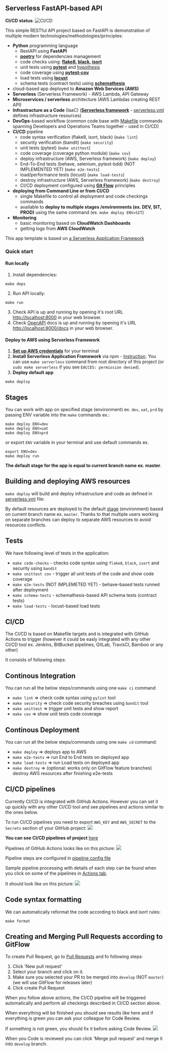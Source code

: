 ## Serverless FastAPI-based API

**CI/CD status**:
![CI/CD](https://github.com/DamZiobro/serverless-fastapi/workflows/CI/CD/badge.svg)

This simple RESTful API project based on FastAPI is demonstration of multiple modern technologies/methodologies/principles:

  * **Python** programming language
    * RestAPI using **FastAPI**
    * [**poetry**](https://python-poetry.org/) for dependencies management
    * code checks using: **[flake8](https://flake8.pycqa.org/en/latest/), [black](https://pypi.org/project/black/), [isort](https://pycqa.github.io/isort/)**
    * unit tests using [**pytest**](https://docs.pytest.org/en/7.3.x/) and [hypothesis](https://hypothesis.readthedocs.io/en/latest/details.html)
    * code coverage using [**pytest-cov**](https://pypi.org/project/pytest-cov/)
    * load tests using [**locust**](https://locust.io/)
    * schema tests (contract tests) using [**schemathesis**](https://github.com/schemathesis/schemathesis)
  * cloud-based app deployed to **Amazon Web Services (AWS)**
  * **Serverless** (Serverless Framework) - AWS Lambda, API Gateway
  * **Microservices / serverless** architecture (AWS Lambdas creating REST API)
  * **Infrastracture as a Code** (IaaC) ([**Serverless framework**](https://www.serverless.com/framework/docs/getting-started) - [serverless.yml](serverless.yml) defines infrastructure resources)
  * **DevOps**-based workflow (common code base with [Makefile](Makefile) commands spanning Developers and Operations Teams together - used in CI/CD)
  * **CI/CD** pipeline
    * code syntax verification (flake8, isort, black) (`make lint`)
    * security verification (bandit) (`make security`)
    * unit tests (pytest) (`make unittest`)
    * code coverage (coverage python module)  (`make cov`)
    * deploy infrastructure (AWS, Serverless framework)  (`make deploy`)
    * End-To-End tests (behave, selenium, pytest-bdd) (NOT IMPLEMENTED YET) (`make e2e-tests`)
    * load/performance tests (locust) (`make load-tests`)
    * destroy infrastructure (AWS, Serverless framework)  (`make destroy`)
    * CI/CD deployment configured using [**Git Flow**](https://www.atlassian.com/git/tutorials/comparing-workflows/gitflow-workflow) principles
  * **deploying from Command Line or from CI/CD** 
    * single Makefile to control all deployment and code checkings commands
    * available to **deploy to multiple stages /environments (ex. DEV, SIT, PROD)** using the same command (ex. `make deploy ENV=SIT`)
  * **Monitoring**
    * basic monitoring based on **CloudWatch Dashboards**
    * getting logs from **AWS CloudWatch**

This app template is based on [a Serverless Application Framework](https://www.serverless.com/)



### Quick start

#### Run locally

1. Install dependencies:
```
make deps
```
2. Run API locally:
```
make run
```
3. Check API is up and running by opening it's root URL [http://localhost:8000](http://localhost:8000) in your web browser.
4. Check [OpenAPI](https://swagger.io/specification/) docs is up and running by opening it's URL [http://localhost:8000/docs](http://localhost:8000/docs) in your web browser.

#### Deploy to AWS using Serverless Framework

1. [**Set up AWS credentials**](https://docs.aws.amazon.com/cli/latest/userguide/cli-chap-configure.html) for your terminal
2. **Install Serverless Application Framework** via npm - [Instruction](https://www.serverless.com/framework/docs/getting-started#via-npm). You can use `make serverless` command from root directory of this project (or `sudo make serverless` if you see `EACCES: permission denied`).
3. **Deploy default app**
```
make deploy
```

Stages
----
You can work with app on specified stage (environment) ex. `dev`, `uat`, `prd` by passing ENV variable into the
`make` commands ex.:
```
make deploy ENV=dev
make deploy ENV=uat
make deploy ENV=prd 
```
or export `ENV` variable in your terminal and use default commands ex.
```
export ENV=dev
make deploy run
```

**The default stage for the app is equal to current branch name ex. master**. 

Building and deploying AWS resources
----
`make deploy` will build and deploy infrastructure and code as defined in [serverless.yml](serverless.yml) file:

By default resources are deployed to the default
[stage](https://serverless-stack.com/chapters/stages-in-serverless-framework.html)
(environment) based on current branch name ex. `master`. Thanks to that multiple users working on separate branches can deploy to
separate AWS resources to avoid resources conflicts.

Tests
----
We have following level of tests in the application:
- `make code-checks` - checks code syntax using `flake8`, `black`, `isort` and security using `bandit` 
- `make unittest cov` - trigger all unit tests of the code and show code coverage
- `make e2e-tests` (NOT IMPLEMETED YET) - behave-based tests runned after deployment
- `make schema-tests` - schemathesis-based API schema tests (contract tests)
- `make load-tests` - locust-based load tests

CI/CD
----
The CI/CD is based on Makefile targets and is integrated with GitHub Actions to
trigger (however it could be easly integrated with any other CI/CD tool ex. 
Jenkins, BitBucket pipelines, GitLab, TravisCI, Bamboo or any other)

It consists of following steps:

Continous Integration
--------
You can run all the below steps/commands using one `make ci` command
- `make lint` => check code syntax using `pylint` tool
- `make security` => check code security breaches using `bandit` tool
- `make unittest` => trigger unit tests and show report
- `make cov` => show unit tests code coverage

Continous Deployment
--------
You can run all the below steps/commands using one `make cd` command:
- `make deploy` => deploys app to AWS
- `make e2e-tests` => run End to End tests on deployed app
- `make load-tests` => run Load tests on deployed app
- `make destroy` => (optional: works only on GitFlow feature branches) destroy AWS
  resources after finishing e2e-tests


CI/CD pipelines
--------
Currently CI/CD is integrated with GitHub Actions. However you can set it up
quickly with any other CI/CD tool and see pipelines and actions similar to the
ones below.

To run CI/CD pipelines you need to export `AWS_KEY` and `AWS_SECRET` to the
`Secrets` section of your GitHub project:
![](docs/pipelines-secrets-setup.png)

**You can see CI/CD pipelines of project** [here](https://github.com/DamZiobro/serverless-aws-lambda-sqs-app/actions)

Pipelines of GitHub Actions looks like on this picture:
![](docs/pipelines.png)

Pipeline steps are configured in [pipeline config file](.github/workflows/cicd.yml)

Sample pipeline processing with details of each step can be found when you
click on some of the pipelines in [Actions tab](https://github.com/DamZiobro/serverless-aws-lambda-sqs-app/actions).

It should look like on this picture:
![](docs/pipeline-details.png)


Code syntax formatting
----
We can automatically reformat the code according to black and isort rules:
```
make format
```

Creating and Merging Pull Requests according to GitFlow
--------

To create Pull Request, go to [Pull Requests](https://github.com/DamZiobro/serverless-aws-lambda-sqs-app/pulls) and
fo following steps: 
1. Click 'New pull request'
2. Select your branch and click on it.
3. Make sure you selected your PR to be merged into `develop` (NOT `master`)
   (we will use GitFlow for releases later)
4. Click create Pull Request

When you follow above actions, the CI/CD pipeline will be triggered automatically and perform all checkings described in CI/CD section above.

When everything will be finished you should see results like here and if
everything is green you can ask your colleague for Code Review. 

If something is not green, you should fix it before asking Code Review.
![](docs/pipeline-checkings.png)

When you Code is reviewed you can click 'Merge pull request' and merge it into
`develop` branch.
